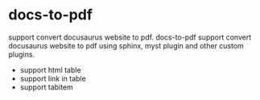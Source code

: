 # docs-to-pdf
support convert docusaurus website to pdf.
docs-to-pdf support convert docusaurus website to pdf using sphinx, myst plugin and other custom plugins.
- support html table
- support link in table
- support tabitem

